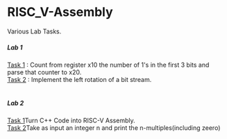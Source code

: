 # RISC_V-Assembly
Various Lab Tasks. <br>
<h5>Lab 1</h5>
<ins>Task 1</ins> : Count from register x10 the number of 1's in the first 3 bits and<br>
parse that counter to x20.<br>
<ins>Task 2</ins> : Implement the left rotation of a bit stream. <br>
<br>
<h5>Lab 2</h5> 
<ins>Task 1</ins>Turn C++ Code into RISC-V Assembly. <br>
<ins>Task 2</ins>Take as input an integer n and print the n-multiples(including zeero)
